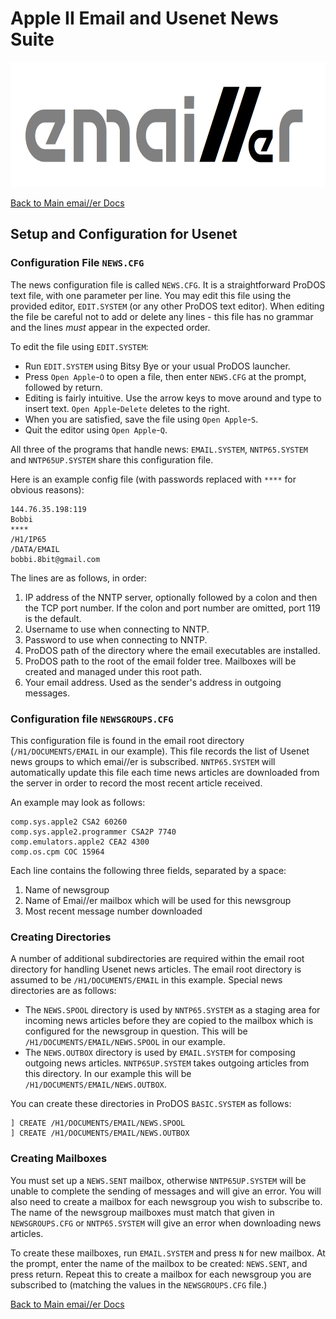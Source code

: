 # Apple II Email and Usenet News Suite

<p align="center"><img src="img/emailler-logo.png" alt="emai//er-logo" height="200px"></p>

[Back to Main emai//er Docs](README-emailler.md#detailed-documentation-for-usenet-functions)

## Setup and Configuration for Usenet

### Configuration File `NEWS.CFG`

The news configuration file is called `NEWS.CFG`.  It is a straightforward ProDOS text file, with one parameter per line.  You may edit this file using the provided editor, `EDIT.SYSTEM` (or any other ProDOS text editor).  When editing the file be careful not to add or delete any lines - this file has no grammar and the lines *must* appear in the expected order.

To edit the file using `EDIT.SYSTEM`:

  - Run `EDIT.SYSTEM` using Bitsy Bye or your usual ProDOS launcher.
  - Press `Open Apple`-`O` to open a file, then enter `NEWS.CFG` at the prompt, followed by return.
  - Editing is fairly intuitive.  Use the arrow keys to move around and type to insert text.  `Open Apple`-`Delete` deletes to the right.
  - When you are satisfied, save the file using `Open Apple`-`S`.
  - Quit the editor using `Open Apple`-`Q`.

All three of the programs that handle news: `EMAIL.SYSTEM`, `NNTP65.SYSTEM` and `NNTP65UP.SYSTEM` share this configuration file.

Here is an example config file (with passwords replaced with `****` for obvious reasons):

```
144.76.35.198:119
Bobbi
****
/H1/IP65
/DATA/EMAIL
bobbi.8bit@gmail.com
```

The lines are as follows, in order:

 1) IP address of the NNTP server, optionally followed by a colon and then the TCP port number.  If the colon and port number are omitted, port 119 is the default.
 2) Username to use when connecting to NNTP.
 3) Password to use when connecting to NNTP.
 4) ProDOS path of the directory where the email executables are installed.
 5) ProDOS path to the root of the email folder tree.  Mailboxes will be created and managed under this root path.
 6) Your email address.  Used as the sender's address in outgoing messages.

### Configuration file `NEWSGROUPS.CFG`

This configuration file is found in the email root directory (`/H1/DOCUMENTS/EMAIL` in our example).  This file records the list of Usenet news groups to which emai//er is subscribed.  `NNTP65.SYSTEM` will automatically update this file each time news articles are downloaded from the server in order to record the most recent article received.

An example may look as follows:

```
comp.sys.apple2 CSA2 60260
comp.sys.apple2.programmer CSA2P 7740
comp.emulators.apple2 CEA2 4300
comp.os.cpm COC 15964
```

Each line contains the following three fields, separated by a space:

1) Name of newsgroup
2) Name of Emai//er mailbox which will be used for this newsgroup
3) Most recent message number downloaded

### Creating Directories

A number of additional subdirectories are required within the email root directory for handling Usenet news articles.  The email root directory is assumed to be `/H1/DOCUMENTS/EMAIL` in this example.  Special news directories are as follows:

 - The `NEWS.SPOOL` directory is used by `NNTP65.SYSTEM` as a staging area for incoming news articles before they are copied to the mailbox which is configured for the newsgroup in question.  This will be `/H1/DOCUMENTS/EMAIL/NEWS.SPOOL` in our example.
 - The `NEWS.OUTBOX` directory is used by `EMAIL.SYSTEM` for composing outgoing news articles. `NNTP65UP.SYSTEM` takes outgoing articles from this directory.  In our example this will be `/H1/DOCUMENTS/EMAIL/NEWS.OUTBOX`.

You can create these directories in ProDOS `BASIC.SYSTEM` as follows:

```
] CREATE /H1/DOCUMENTS/EMAIL/NEWS.SPOOL
] CREATE /H1/DOCUMENTS/EMAIL/NEWS.OUTBOX
```

### Creating Mailboxes

You must set up a `NEWS.SENT` mailbox, otherwise `NNTP65UP.SYSTEM` will be unable to complete the sending of messages and will give an error.  You will also need to create a mailbox for each newsgroup you wish to subscribe to.  The name of the newsgroup mailboxes must match that given in `NEWSGROUPS.CFG` or `NNTP65.SYSTEM` will give an error when downloading news articles.

To create these mailboxes, run `EMAIL.SYSTEM` and press `N` for new mailbox.  At the prompt, enter the name of the mailbox to be created: `NEWS.SENT`, and press return.  Repeat this to create a mailbox for each newsgroup you are subscribed to (matching the values in the `NEWSGROUPS.CFG` file.)


[Back to Main emai//er Docs](README-emailler.md#detailed-documentation-for-usenet-functions)

